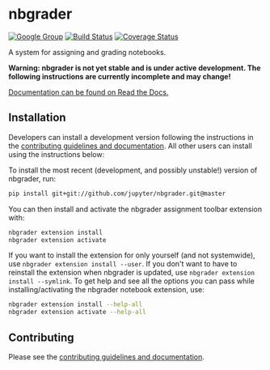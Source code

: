 # nbgrader

[![Google Group](https://img.shields.io/badge/-Google%20Group-lightgrey.svg)](https://groups.google.com/forum/#!forum/jupyter)
[![Build Status](https://travis-ci.org/jupyter/nbgrader.svg)](https://travis-ci.org/jupyter/nbgrader)
[![Coverage Status](https://coveralls.io/repos/jupyter/nbgrader/badge.svg)](https://coveralls.io/r/jupyter/nbgrader)

A system for assigning and grading notebooks.

**Warning: nbgrader is not yet stable and is under active development. The following instructions are currently incomplete and may change!**

[Documentation can be found on Read the Docs.](http://nbgrader.readthedocs.org)

## Installation

Developers can install a development version following the instructions in the [contributing guidelines and documentation](CONTRIBUTING.md). All other users can install using the instructions below:

To install the most recent (development, and possibly unstable!) version of nbgrader, run:

```bash
pip install git+git://github.com/jupyter/nbgrader.git@master
```

You can then install and activate the nbgrader assignment toolbar extension with:

```bash
nbgrader extension install
nbgrader extension activate
```

If you want to install the extension for only yourself (and not systemwide), use `nbgrader extension install --user`. If you don't want to have to reinstall the extension when nbgrader is updated, use `nbgrader extension install --symlink`. To get help and see all the options you can pass while installing/activating the nbgrader notebook extension, use:

```bash
nbgrader extension install --help-all
nbgrader extension activate --help-all
```

## Contributing

Please see the [contributing guidelines and documentation](CONTRIBUTING.md).
